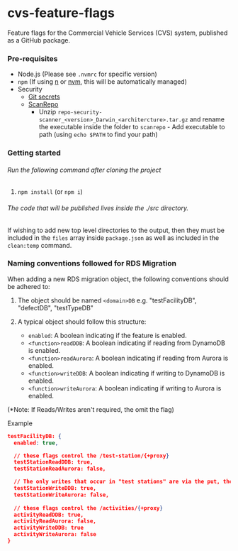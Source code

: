 # cvs-feature-flags

Feature flags for the Commercial Vehicle Services (CVS) system, published as a GitHub package.

### Pre-requisites

- Node.js (Please see `.nvmrc` for specific version)
- `npm` (If using [n](https://github.com/tj/n) or [nvm](https://github.com/nvm-sh/nvm), this will be automatically managed)
- Security
  - [Git secrets](https://github.com/awslabs/git-secrets)
  - [ScanRepo](https://github.com/UKHomeOffice/repo-security-scanner)
    - Unzip `repo-security-scanner_<version>_Darwin_<architercture>.tar.gz` and rename the executable inside the folder
      to `scanrepo` - Add executable to path (using `echo $PATH` to find your path)

### Getting started

###### Run the following command after cloning the project

1. `npm install` (or `npm i`)

###### The code that will be published lives inside the ./src directory.

If wishing to add new top level directories to the output, then they must be included in the `files` array inside `package.json` as well as included in the `clean:temp` command.


### Naming conventions followed for RDS Migration

When adding a new RDS migration object, the following conventions should be adhered to:
1. The object should be named `<domain>DB` e.g. "testFacilityDB", "defectDB", "testTypeDB"

2. A typical object should follow this structure:
   - `enabled`: A boolean indicating if the feature is enabled.
   - `<function>readDDB`: A boolean indicating if reading from DynamoDB is enabled.
   - `<function>readAurora`: A boolean indicating if reading from Aurora is enabled.
   - `<function>writeDDB`: A boolean indicating if writing to DynamoDB is enabled.
   - `<function>writeAurora`: A boolean indicating if writing to Aurora is enabled.
   
(*Note: If Reads/Writes aren't required, the omit the flag)

Example
```json
testFacilityDB: {
  enabled: true,

  // these flags control the /test-station/{+proxy}
  testStationReadDDB: true,
  testStationReadAurora: false,

  // The only writes that occur in "test stations" are via the put, therefore no need for distinct flags
  testStationWriteDDB: true,
  testStationWriteAurora: false,
        
  // these flags control the /activities/{+proxy}
  activityReadDDB: true,
  activityReadAurora: false,
  activityWriteDDB: true
  activityWriteAurora: false
}

```
